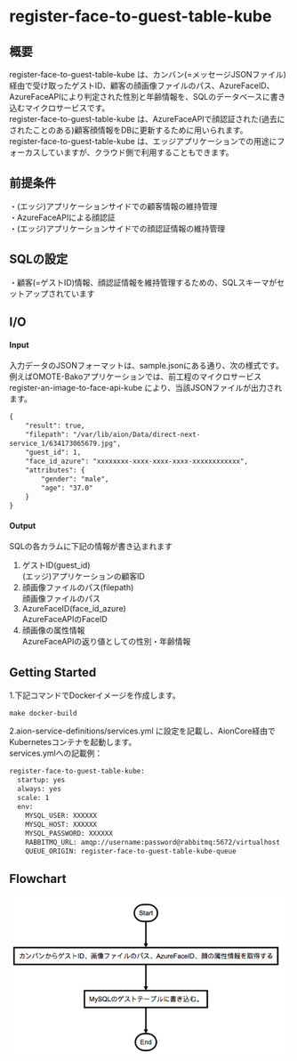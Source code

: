 # register-face-to-guest-table-kube 
## 概要 
register-face-to-guest-table-kube は、カンバン(=メッセージJSONファイル)経由で受け取ったゲストID、顧客の顔画像ファイルのパス、AzureFaceID、AzureFaceAPIにより判定された性別と年齢情報を、SQLのデータベースに書き込むマイクロサービスです。  
register-face-to-guest-table-kube は、AzureFaceAPIで顔認証された(過去にされたことのある)顧客顔情報をDBに更新するために用いられます。    
register-face-to-guest-table-kube は、エッジアプリケーションでの用途にフォーカスしていますが、クラウド側で利用することもできます。  

## 前提条件  
・(エッジ)アプリケーションサイドでの顧客情報の維持管理    
・AzureFaceAPIによる顔認証  
・(エッジ)アプリケーションサイドでの顔認証情報の維持管理    

## SQLの設定 
・顧客(=ゲストID)情報、顔認証情報を維持管理するための、SQLスキーマがセットアップされています  

## I/O
#### Input  
入力データのJSONフォーマットは、sample.jsonにある通り、次の様式です。  
例えばOMOTE-Bakoアプリケーションでは、前工程のマイクロサービス register-an-image-to-face-api-kube により、当該JSONファイルが出力されます。
```
{
    "result": true,
    "filepath": "/var/lib/aion/Data/direct-next-service_1/634173065679.jpg",
    "guest_id": 1,
    "face_id_azure": "xxxxxxxx-xxxx-xxxx-xxxx-xxxxxxxxxxxx",
    "attributes": {
        "gender": "male",
        "age": "37.0"
    }
}
```
  
#### Output  
SQLの各カラムに下記の情報が書き込まれます  
1. ゲストID(guest_id)    
(エッジ)アプリケーションの顧客ID        
2. 顔画像ファイルのパス(filepath)      
顔画像ファイルのパス      
3. AzureFaceID(face_id_azure)      
AzureFaceAPIのFaceID    
4. 顔画像の属性情報      
AzureFaceAPIの返り値としての性別・年齢情報        

## Getting Started　　
1.下記コマンドでDockerイメージを作成します。  　　
```
make docker-build
```
2.aion-service-definitions/services.yml に設定を記載し、AionCore経由でKubernetesコンテナを起動します。    
services.ymlへの記載例：     
```
register-face-to-guest-table-kube:
  startup: yes
  always: yes
  scale: 1
  env:
    MYSQL_USER: XXXXXX
    MYSQL_HOST: XXXXXX
    MYSQL_PASSWORD: XXXXXX
    RABBITMQ_URL: amqp://username:password@rabbitmq:5672/virtualhost
    QUEUE_ORIGIN: register-face-to-guest-table-kube-queue
```
## Flowchart  
![img](doc/flowchart.png)